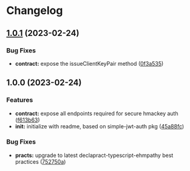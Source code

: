 # Changelog

## [1.0.1](https://github.com/whodisio/simple-hmackey-auth/compare/v1.0.0...v1.0.1) (2023-02-24)


### Bug Fixes

* **contract:** expose the issueClientKeyPair method ([0f3a535](https://github.com/whodisio/simple-hmackey-auth/commit/0f3a535728c2a103cbd183aa3322de12edd97f2e))

## 1.0.0 (2023-02-24)


### Features

* **contract:** expose all endpoints required for secure hmackey auth ([f613b63](https://github.com/whodisio/simple-hmackey-auth/commit/f613b6314c063853a1b342982f373902506d042f))
* **init:** initialize with readme, based on simple-jwt-auth pkg ([45a88fc](https://github.com/whodisio/simple-hmackey-auth/commit/45a88fca8fa2452cd6a3cf1a24a338fe42b9cadf))


### Bug Fixes

* **practs:** upgrade to latest declapract-typescript-ehmpathy best practices ([752750a](https://github.com/whodisio/simple-hmackey-auth/commit/752750a550ae5421e578f41982273ea797b93d3c))
